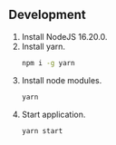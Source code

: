 ## Development

1. Install NodeJS 16.20.0.
1. Install yarn.
   ```bash
   npm i -g yarn
   ```
1. Install node modules.
   ```bash
   yarn
   ```
1. Start application.
   ```
   yarn start
   ```
